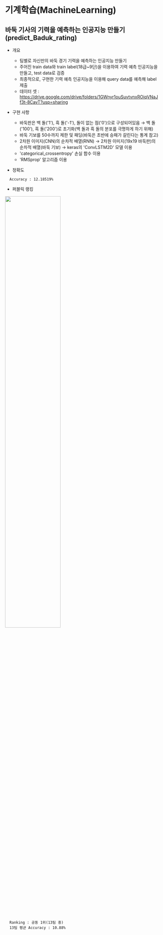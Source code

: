 # 기계학습(MachineLearning)


## 바둑 기사의 기력을 예측하는 인공지능 만들기(predict_Baduk_rating)

- 개요
  + 팀별로 자신만의 바둑 경기 기력을 예측하는 인공지능 만들기
  + 주어진 train data와 train label(18급~9단)을 이용하여 기력 예측 인공지능을 만들고, test data로 검증
  + 최종적으로, 구현한 기력 예측 인공지능을 이용해 query data를 예측해 label 제출
  + 데이터 셋 : https://drive.google.com/drive/folders/1GWnyr1ouSuvtvnxROiqVNaJf3t-8CavT?usp=sharing

- 구현 사항
  + 바둑판은 백 돌('1'), 흑 돌('-1'), 돌이 없는 점('0')으로 구성되어있음 → 백 돌('100'), 흑 돌('200')로 초기화(백 돌과 흑 돌의 분포를 극명하게 하기 위해)
  + 바둑 기보를 50수까지 제한 및 패딩(바둑은 초반에 승패가 갈린다는 통계 참고)
  + 2차원 이미지(CNN)의 순차적 배열(RNN) → 2차원 이미지(19x19 바둑판)의 순차적 배열(바둑 기보) → keras의 'ConvLSTM2D' 모델 이용  
  + 'categorical_crossentropy' 손실 함수 이용
  + 'RMSprop' 알고리즘 이용
  
- 정확도
```
  Accuracy : 12.18519%
```

- 퍼블릭 랭킹

<img src="https://user-images.githubusercontent.com/62659407/121729249-32b8c680-cb29-11eb-9576-6fef5ba68c72.png" width="60%">

```
  Ranking : 공동 1위(13팀 중)
  13팀 평균 Accuracy : 10.88%
```
